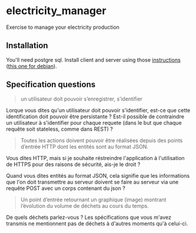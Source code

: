 # electricity_manager
Exercise to manage your electricity production

## Installation

You'll need postgre sql. Install client and server using those [instructions](https://www.postgresql.org/download/) ([this one for debian](https://help.ubuntu.com/community/PostgreSQL)).

## Specification questions

> un utilisateur doit pouvoir s’enregistrer, s’identifier

Lorque vous dites qu'un utilisateur doit pouvoir s'identifier, est-ce que cette identification doit pouvoir être persistante ? Est-il possible de contraindre un utilisateur à s'identifier pour chaque requete (dans le but que chaque requête soit stateless, comme dans REST) ?

> Toutes les actions doivent pouvoir être réalisées depuis des points d’entrée HTTP dont les entités sont au format JSON.

Vous dites HTTP, mais si je souhaite réstreindre l'application à l'utilisation de HTTPS pour des raisons de sécurité, ais-je le droit ?

Quand vous dites entités au format JSON, cela signifie que les informations que l'on doit transmettre au serveur doivent se faire au serveur via une requête POST avec un corps contenant du json ?

> Un point d’entrée retournant un graphique (image) montrant l’évolution du volume de déchets au cours du temps.

De quels déchets parlez-vous ? Les spécifications que vous m'avez transmis ne mentionnent pas de déchets à d'autres moments qu'à celui-ci.
